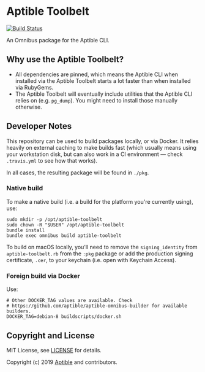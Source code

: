 Aptible Toolbelt
================

[![Build Status](https://travis-ci.org/aptible/omnibus-aptible-toolbelt.svg?branch=master)](https://travis-ci.org/aptible/omnibus-aptible-toolbelt)

An Omnibus package for the Aptible CLI.


Why use the Aptible Toolbelt?
-----------------------------

- All dependencies are pinned, which means the Aptible CLI when installed via
  the Aptible Toolbelt starts a lot faster than when installed via RubyGems.
- The Aptible Toolbelt will eventually include utilities that the Aptible CLI
  relies on (e.g. `pg_dump`). You might need to install those manually
  otherwise.

Developer Notes
---------------

This repository can be used to build packages locally, or via Docker. It relies
heavily on external caching to make builds fast (which usually means using your
workstation disk, but can also work in a CI environment — check `.travis.yml`
to see how that works).

In all cases, the resulting package will be found in `./pkg`.

### Native build ###

To make a native build (i.e. a build for the platform you're currently using),
use:

```
sudo mkdir -p /opt/aptible-toolbelt
sudo chown -R "$USER" /opt/aptible-toolbelt
bundle install
bundle exec omnibus build aptible-toolbelt
```

To build on macOS locally, you'll need to remove the `signing_identity` from 
`aptible-toolbelt.rb` from the `:pkg` package or add the production signing
certificate, `.cer`, to your keychain (i.e. open with Keychain Access).

### Foreign build via Docker ###

Use:

```
# Other DOCKER_TAG values are available. Check
# https://github.com/aptible/aptible-omnibus-builder for available builders.
DOCKER_TAG=debian-8 buildscripts/docker.sh
```

## Copyright and License

MIT License, see [LICENSE](LICENSE.md) for details.

Copyright (c) 2019 [Aptible](https://www.aptible.com) and contributors.
